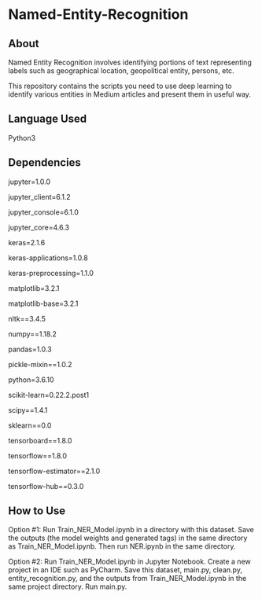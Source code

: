 # Named-Entity-Recognition

## About
Named Entity Recognition involves identifying portions of text representing labels such as geographical location, geopolitical entity, persons, etc. 

This repository contains the scripts you need to use deep learning to identify various entities in Medium articles and present them in useful way.

## Language Used
Python3

## Dependencies
jupyter=1.0.0

jupyter_client=6.1.2

jupyter_console=6.1.0

jupyter_core=4.6.3

keras=2.1.6

keras-applications=1.0.8

keras-preprocessing=1.1.0

matplotlib=3.2.1

matplotlib-base=3.2.1

nltk==3.4.5

numpy==1.18.2

pandas=1.0.3

pickle-mixin==1.0.2

python=3.6.10

scikit-learn=0.22.2.post1

scipy==1.4.1

sklearn==0.0

tensorboard==1.8.0

tensorflow==1.8.0

tensorflow-estimator==2.1.0

tensorflow-hub==0.3.0

## How to Use
Option #1:
Run Train_NER_Model.ipynb in a directory with this dataset. Save the outputs (the model weights and generated tags) in the same directory as Train_NER_Model.ipynb. Then run NER.ipynb in the same directory.

Option #2:
Run Train_NER_Model.ipynb in Jupyter Notebook. Create a new project in an IDE such as PyCharm. Save this dataset, main.py, clean.py, entity_recognition.py, and the outputs from Train_NER_Model.ipynb in the same project directory. Run main.py.

